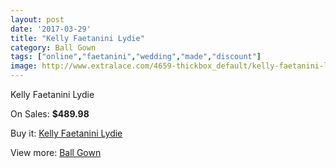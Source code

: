 ```yaml
---
layout: post
date: '2017-03-29'
title: "Kelly Faetanini Lydie"
category: Ball Gown
tags: ["online","faetanini","wedding","made","discount"]
image: http://www.extralace.com/4659-thickbox_default/kelly-faetanini-lydie.jpg
---
```

Kelly Faetanini Lydie

On Sales: **$489.98**
<a href="https://www.extralace.com/ball-gown/2204-kelly-faetanini-lydie.html"><amp-img layout="responsive" width="600" height="600" src="//www.extralace.com/4659-thickbox_default/kelly-faetanini-lydie.jpg" alt="Kelly Faetanini Lydie 0" /></a>

Buy it: [Kelly Faetanini Lydie](https://www.extralace.com/ball-gown/2204-kelly-faetanini-lydie.html "Kelly Faetanini Lydie")

View more: [Ball Gown](https://www.extralace.com/3-ball-gown "Ball Gown")